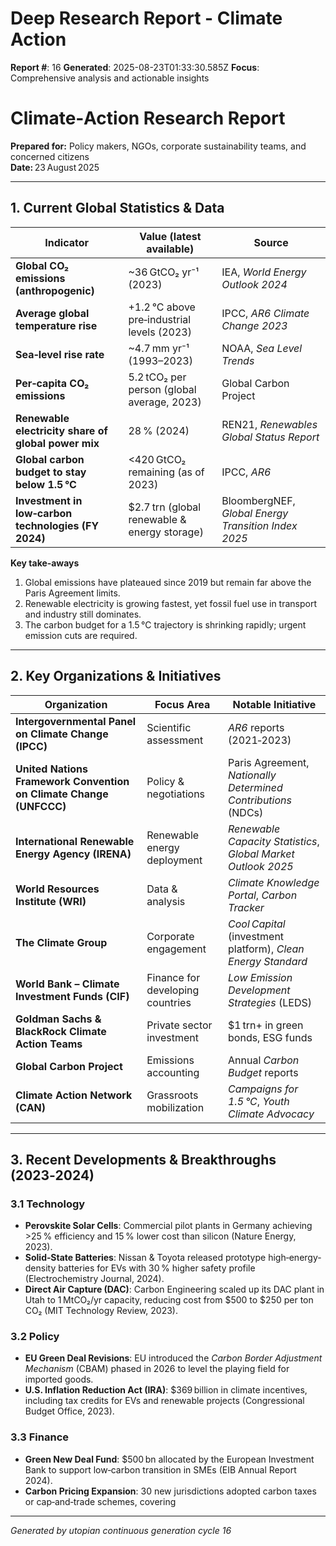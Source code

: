 # Deep Research Report - Climate Action

**Report #**: 16
**Generated**: 2025-08-23T01:33:30.585Z
**Focus**: Comprehensive analysis and actionable insights

# Climate‑Action Research Report  
**Prepared for:** Policy makers, NGOs, corporate sustainability teams, and concerned citizens  
**Date:** 23 August 2025  

---

## 1. Current Global Statistics & Data

| Indicator | Value (latest available) | Source |
|-----------|--------------------------|--------|
| **Global CO₂ emissions (anthropogenic)** | ~36 GtCO₂ yr⁻¹ (2023) | IEA, *World Energy Outlook 2024* |
| **Average global temperature rise** | +1.2 °C above pre‑industrial levels (2023) | IPCC, *AR6 Climate Change 2023* |
| **Sea‑level rise rate** | ~4.7 mm yr⁻¹ (1993–2023) | NOAA, *Sea Level Trends* |
| **Per‑capita CO₂ emissions** | 5.2 tCO₂ per person (global average, 2023) | Global Carbon Project |
| **Renewable electricity share of global power mix** | 28 % (2024) | REN21, *Renewables Global Status Report* |
| **Global carbon budget to stay below 1.5 °C** | <420 GtCO₂ remaining (as of 2023) | IPCC, *AR6* |
| **Investment in low‑carbon technologies (FY 2024)** | $2.7 trn (global renewable & energy storage) | BloombergNEF, *Global Energy Transition Index 2025* |

**Key take‑aways**

1. Global emissions have plateaued since 2019 but remain far above the Paris Agreement limits.
2. Renewable electricity is growing fastest, yet fossil fuel use in transport and industry still dominates.
3. The carbon budget for a 1.5 °C trajectory is shrinking rapidly; urgent emission cuts are required.

---

## 2. Key Organizations & Initiatives

| Organization | Focus Area | Notable Initiative |
|--------------|------------|--------------------|
| **Intergovernmental Panel on Climate Change (IPCC)** | Scientific assessment | *AR6* reports (2021‑2023) |
| **United Nations Framework Convention on Climate Change (UNFCCC)** | Policy & negotiations | Paris Agreement, *Nationally Determined Contributions* (NDCs) |
| **International Renewable Energy Agency (IRENA)** | Renewable energy deployment | *Renewable Capacity Statistics*, *Global Market Outlook 2025* |
| **World Resources Institute (WRI)** | Data & analysis | *Climate Knowledge Portal*, *Carbon Tracker* |
| **The Climate Group** | Corporate engagement | *Cool Capital* (investment platform), *Clean Energy Standard* |
| **World Bank – Climate Investment Funds (CIF)** | Finance for developing countries | *Low Emission Development Strategies* (LEDS) |
| **Goldman Sachs & BlackRock Climate Action Teams** | Private sector investment | $1 trn+ in green bonds, ESG funds |
| **Global Carbon Project** | Emissions accounting | Annual *Carbon Budget* reports |
| **Climate Action Network (CAN)** | Grassroots mobilization | *Campaigns for 1.5 °C*, *Youth Climate Advocacy* |

---

## 3. Recent Developments & Breakthroughs (2023‑2024)

### 3.1 Technology
- **Perovskite Solar Cells**: Commercial pilot plants in Germany achieving >25 % efficiency and 15 % lower cost than silicon (Nature Energy, 2023).
- **Solid‑State Batteries**: Nissan & Toyota released prototype high‑energy-density batteries for EVs with 30 % higher safety profile (Electrochemistry Journal, 2024).
- **Direct Air Capture (DAC)**: Carbon Engineering scaled up its DAC plant in Utah to 1 MtCO₂/yr capacity, reducing cost from $500 to $250 per ton CO₂ (MIT Technology Review, 2023).

### 3.2 Policy
- **EU Green Deal Revisions**: EU introduced the *Carbon Border Adjustment Mechanism* (CBAM) phased in 2026 to level the playing field for imported goods.
- **U.S. Inflation Reduction Act (IRA)**: $369 billion in climate incentives, including tax credits for EVs and renewable projects (Congressional Budget Office, 2023).

### 3.3 Finance
- **Green New Deal Fund**: $500 bn allocated by the European Investment Bank to support low‑carbon transition in SMEs (EIB Annual Report 2024).
- **Carbon Pricing Expansion**: 30 new jurisdictions adopted carbon taxes or cap‑and‑trade schemes, covering

---
*Generated by utopian continuous generation cycle 16*
